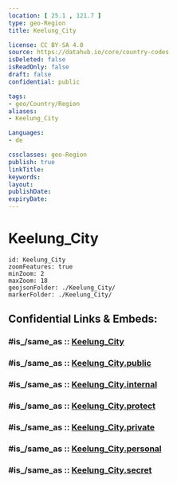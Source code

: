 ```yaml
---
location: [ 25.1 , 121.7 ] 
type: geo-Region
title: Keelung_City

license: CC BY-SA 4.0
source: https://datahub.io/core/country-codes
isDeleted: false
isReadOnly: false
draft: false
confidential: public

tags:
- geo/Country/Region
aliases:
- Keelung_City

Languages:
- de

cssclasses: geo-Region
publish: true
linkTitle: 
keywords: 
layout: 
publishDate: 
expiryDate: 
---
```


# Keelung_City

```leaflet
id: Keelung_City
zoomFeatures: true 
minZoom: 2 
maxZoom: 18
geojsonFolder: ./Keelung_City/
markerFolder: ./Keelung_City/
```


## Confidential Links & Embeds: 

### #is_/same_as :: [Keelung_City](/_Standards/Earth/Continent/Asia/Asia~East/Taiwan/Provinces~Taiwan/Taiwan/counties~Taiwan/Keelung_City.md) 

### #is_/same_as :: [Keelung_City.public](/_public/Earth/Continent/Asia/Asia~East/Taiwan/Provinces~Taiwan/Taiwan/counties~Taiwan/Keelung_City.public.md) 

### #is_/same_as :: [Keelung_City.internal](/_internal/Earth/Continent/Asia/Asia~East/Taiwan/Provinces~Taiwan/Taiwan/counties~Taiwan/Keelung_City.internal.md) 

### #is_/same_as :: [Keelung_City.protect](/_protect/Earth/Continent/Asia/Asia~East/Taiwan/Provinces~Taiwan/Taiwan/counties~Taiwan/Keelung_City.protect.md) 

### #is_/same_as :: [Keelung_City.private](/_private/Earth/Continent/Asia/Asia~East/Taiwan/Provinces~Taiwan/Taiwan/counties~Taiwan/Keelung_City.private.md) 

### #is_/same_as :: [Keelung_City.personal](/_personal/Earth/Continent/Asia/Asia~East/Taiwan/Provinces~Taiwan/Taiwan/counties~Taiwan/Keelung_City.personal.md) 

### #is_/same_as :: [Keelung_City.secret](/_secret/Earth/Continent/Asia/Asia~East/Taiwan/Provinces~Taiwan/Taiwan/counties~Taiwan/Keelung_City.secret.md)

